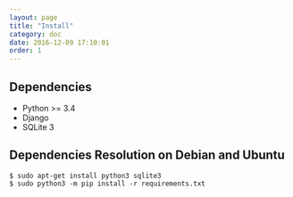 ```yaml
---
layout: page
title: "Install"
category: doc
date: 2016-12-09 17:10:01
order: 1
---
```

## Dependencies

- Python >= 3.4
- Django
- SQLite 3

## Dependencies Resolution on Debian and Ubuntu

~~~
$ sudo apt-get install python3 sqlite3
$ sudo python3 -m pip install -r requirements.txt
~~~
